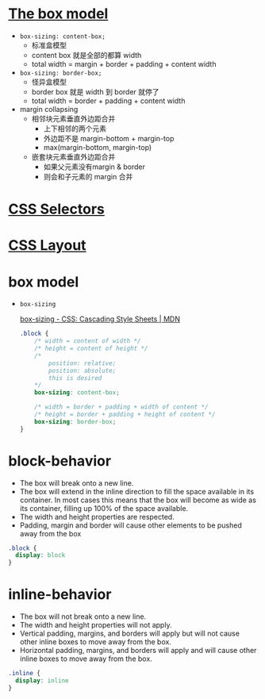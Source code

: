 # [The box model](https://developer.mozilla.org/en-US/docs/Learn/CSS/Building_blocks/The_box_model)

- `box-sizing: content-box;`
    - 标准盒模型
    - content box 就是全部的都算 width
    - total width = margin + border + padding + content width
- `box-sizing: border-box;`
    - 怪异盒模型
    - border box 就是 width 到 border 就停了
    - total width = border + padding + content width
- margin collapsing
    - 相邻块元素垂直外边距合并
        - 上下相邻的两个元素
        - 外边距不是 margin-bottom + margin-top
        - max(margin-bottom, margin-top)
    - 嵌套块元素垂直外边距合并
        - 如果父元素没有margin & border
        - 则会和子元素的 margin 合并

# [CSS Selectors](https://developer.mozilla.org/en-US/docs/Learn/CSS/Building_blocks/Selectors)

# [CSS Layout](https://developer.mozilla.org/en-US/docs/Learn/CSS/CSS_layout)

# box model

- `box-sizing`
    
    [box-sizing - CSS: Cascading Style Sheets | MDN](https://developer.mozilla.org/en-US/docs/Web/CSS/box-sizing)
    
    ```css
    .block {
    	/* width = content of width */
    	/* height = content of height */
    	/* 
    		position: relative; 
    		position: absolute; 
    		this is desired 
    	*/
    	box-sizing: content-box;
    
    	/* width = border + padding + width of content */
    	/* height = border + padding + height of content */
    	box-sizing: border-box;
    }
    ```

# block-behavior

- The box will break onto a new line.
- The box will extend in the inline direction to fill the space available in its container. In most cases this means that the box will become as wide as its container, filling up 100% of the space available.
- The width and height properties are respected.
- Padding, margin and border will cause other elements to be pushed away from the box

```css
.block {
  display: block
}
```

# inline-behavior

- The box will not break onto a new line.
- The width and height properties will not apply.
- Vertical padding, margins, and borders will apply but will not cause other inline boxes to move away from the box.
- Horizontal padding, margins, and borders will apply and will cause other inline boxes to move away from the box.

```css
.inline {
  display: inline
}
```
